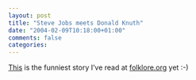 ```yaml
---
layout: post
title: "Steve Jobs meets Donald Knuth"
date: "2004-02-09T10:18:00+01:00"
comments: false
categories: 
---
```


<p><a href="http://www.folklore.org/StoryView.py?project=Macintosh&amp;story=Close_Encounters_of_the_Steve_Kind.txt&amp;sortOrder=Sort+by+Date">This</a> is the funniest story I&#8217;ve read at <a href="http://www.folklore.org/">folklore.org</a> yet :-)</p>


